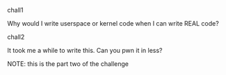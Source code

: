 chall1

Why would I write userspace or kernel code when I can write REAL code?

chall2

It took me a while to write this. Can you pwn it in less?

NOTE: this is the part two of the challenge